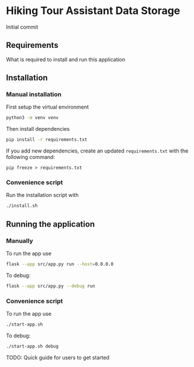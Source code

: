 # Hiking Tour Assistant Data Storage

Initial commit

## Requirements

What is required to install and run this application

## Installation

### Manual installation

First setup the virtual environment

```bash
python3 -m venv venv
```

Then install dependencies

```bash
pip install -r requirements.txt
```

If you add new dependencies, create an updated `requirements.txt` with the following command:
```
pip freeze > requirements.txt
```

### Convenience script

Run the installation script with

```bash
./install.sh
```

## Running the application

### Manually

To run the app use 

```bash
flask --app src/app.py run --host=0.0.0.0
```

To debug:

```bash
flask --app src/app.py --debug run
```


### Convenience script

To run the app use 

```bash
./start-app.sh
```

To debug:

```bash
./start-app.sh debug
```


TODO: Quick guide for users to get started